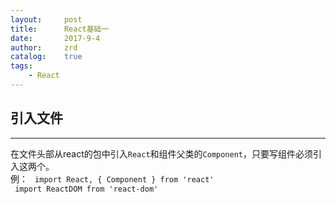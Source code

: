 ```yaml
---
layout:     post
title:      React基础一
date:       2017-9-4
author:     zrd
catalog:    true
tags:
    - React
---
```


## 引入文件
***
在文件头部从react的包中引入`React`和组件父类的`Component`，只要写组件必须引入这两个。  
例： ` import React, { Component } from 'react'`  
     ` import ReactDOM from 'react-dom'`



